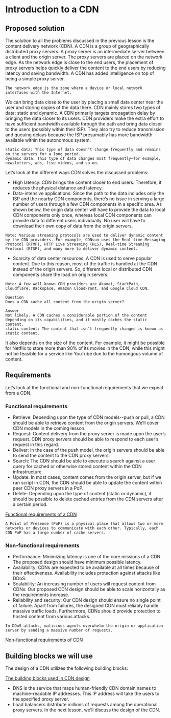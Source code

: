 # Introduction to a CDN
## Proposed solution
The solution to all the problems discussed in the previous lesson is the content delivery network (CDN). A CDN is a group of geographically distributed proxy servers. A proxy server is an intermediate server between a client and the origin server. The proxy servers are placed on the network edge. As the network edge is close to the end users, the placement of proxy servers helps quickly deliver the content to the end users by reducing latency and saving bandwidth. A CDN has added intelligence on top of being a simple proxy server.
```
The network edge is the zone where a device or local network interfaces with the Internet.
```

We can bring data close to the user by placing a small data center near the user and storing copies of the data there. CDN mainly stores two types of data: static and dynamic. A CDN primarily targets propagation delay by bringing the data closer to its users. CDN providers make the extra effort to have sufficient bandwidth available through the path and bring data closer to the users (possibly within their ISP). They also try to reduce transmission and queuing delays because the ISP presumably has more bandwidth available within the autonomous system.
```
static data: This type of data doesn’t change frequently and remains on the servers for a long period.
dynamic data: This type of data changes most frequently—for example, newsletters, ads, live videos, and so on.
```

Let’s look at the different ways CDN solves the discussed problems:
- High latency: CDN brings the content closer to end users. Therefore, it reduces the physical distance and latency.
- Data-intensive applications: Since the path to the data includes only the ISP and the nearby CDN components, there’s no issue in serving a large number of users through a few CDN components in a specific area. As shown below, the origin data center will have to provide the data to local CDN components only once, whereas local CDN components can provide data to different users individually. No user will have to download their own copy of data from the origin servers.
```
Note: Various streaming protocols are used to deliver dynamic content by the CDN providers. For example, CDNsun uses the Real-time Messaging Protocol (RTMP), HTTP Live Streaming (HLS), Real-time Streaming Protocol (RTSP), and many more to deliver dynamic content.
```
- Scarcity of data center resources: A CDN is used to serve popular content. Due to this reason, most of the traffic is handled at the CDN instead of the origin servers. So, different local or distributed CDN components share the load on origin servers.

```
Note: A few well-known CDN providers are Akamai, StackPath, Cloudflare, Rackspace, Amazon CloudFront, and Google Cloud CDN.
```

```
Question
Does a CDN cache all content from the origin server?

Answer
Not likely. A CDN caches a considerable portion of the content depending on its capabilities, and it mostly caches the static content.
static content: The content that isn’t frequently changed is known as static content.
```
It also depends on the size of the content. For example, it might be possible for Netflix to store more than 90% of its movies in the CDN, while this might not be feasible for a service like YouTube due to the humongous volume of content.

## Requirements
Let’s look at the functional and non-functional requirements that we expect from a CDN.
### Functional requirements
- Retrieve: Depending upon the type of CDN models--push or pull, a CDN should be able to retrieve content from the origin servers. We’ll cover CDN models in the coming lesson.
- Request: Content delivery from the proxy server is made upon the user’s request. CDN proxy servers should be able to respond to each user’s request in this regard.
- Deliver: In the case of the push model, the origin servers should be able to send the content to the CDN proxy servers.
- Search: The CDN should be able to execute a search against a user query for cached or otherwise stored content within the CDN infrastructure.
- Update: In most cases, content comes from the origin server, but if we run script in CDN, the CDN should be able to update the content within peer CDN proxy servers in a PoP.
- Delete: Depending upon the type of content (static or dynamic), it should be possible to delete cached entries from the CDN servers after a certain period.

[Functional requirements of a CDN](./req.jpg)

```
A Point of Presence (PoP) is a physical place that allows two or more networks or devices to communicate with each other. Typically, each CDN PoP has a large number of cache servers.
```

### Non-functional requirements
- Performance: Minimizing latency is one of the core missions of a CDN. The proposed design should have minimum possible latency.
- Availability: CDNs are expected to be available at all times because of their effectiveness. Availability includes protection against attacks like DDoS.
- Scalability: An increasing number of users will request content from CDNs. Our proposed CDN design should be able to scale horizontally as the requirements increase.
- Reliability and security: Our CDN design should ensure no single point of failure. Apart from failures, the designed CDN must reliably handle massive traffic loads. Furthermore, CDNs should provide protection to hosted content from various attacks.

```
In DDoS attacks, malicious agents overwhelm the origin or application server by sending a massive number of requests.
```

[Non-functional requirements of CDN](./nfreq.jpg)

## Building blocks we will use
The design of a CDN utilizes the following building blocks:

[The building blocks used in CDN design](./bb.jpg)

- DNS is the service that maps human-friendly CDN domain names to machine-readable IP addresses. This IP address will take the users to the specified proxy server.
- Load balancers distribute millions of requests among the operational proxy servers.
In the next lesson, we’ll discuss the design of the CDN.

